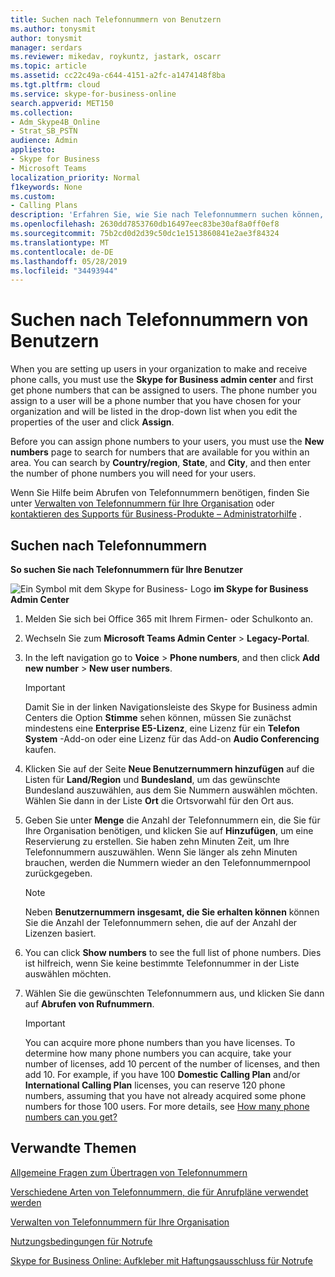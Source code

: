 ```yaml
---
title: Suchen nach Telefonnummern von Benutzern
ms.author: tonysmit
author: tonysmit
manager: serdars
ms.reviewer: mikedav, roykuntz, jastark, oscarr
ms.topic: article
ms.assetid: cc22c49a-c644-4151-a2fc-a1474148f8ba
ms.tgt.pltfrm: cloud
ms.service: skype-for-business-online
search.appverid: MET150
ms.collection:
- Adm_Skype4B_Online
- Strat_SB_PSTN
audience: Admin
appliesto:
- Skype for Business
- Microsoft Teams
localization_priority: Normal
f1keywords: None
ms.custom:
- Calling Plans
description: 'Erfahren Sie, wie Sie nach Telefonnummern suchen können, die Sie Ihre Benutzer nach Land/Region, Bundesland/Region oder Stadt zuweisen und die Anzahl an Nummern angeben können, die Sie brauchen. '
ms.openlocfilehash: 2630dd7853760db16497eec83be30af8a0ff0ef8
ms.sourcegitcommit: 75b2cd0d2d39c50dc1e1513860841e2ae3f84324
ms.translationtype: MT
ms.contentlocale: de-DE
ms.lasthandoff: 05/28/2019
ms.locfileid: "34493944"
---
```

# <a name="search-for-phone-numbers-for-users"></a>Suchen nach Telefonnummern von Benutzern

When you are setting up users in your organization to make and receive phone calls, you must use the **Skype for Business admin center** and first get phone numbers that can be assigned to users. The phone number you assign to a user will be a phone number that you have chosen for your organization and will be listed in the drop-down list when you edit the properties of the user and click **Assign**.
  
Before you can assign phone numbers to your users, you must use the **New numbers** page to search for numbers that are available for you within an area. You can search by **Country/region**, **State**, and **City**, and then enter the number of phone numbers you will need for your users. 
  
Wenn Sie Hilfe beim Abrufen von Telefonnummern benötigen, finden Sie unter [Verwalten von Telefonnummern für Ihre Organisation](/microsoftteams/manage-phone-numbers-for-your-organization) oder [kontaktieren des Supports für Business-Produkte – Administratorhilfe](https://support.office.com/article/32a17ca7-6fa0-4870-8a8d-e25ba4ccfd4b) .
  
## <a name="search-for-phone-numbers"></a>Suchen nach Telefonnummern

 **So suchen Sie nach Telefonnummern für Ihre Benutzer**

![Ein Symbol mit dem Skype for Business-](../images/sfb-logo-30x30.png) Logo **im Skype for Business Admin Center**
  
1. Melden Sie sich bei Office 365 mit Ihrem Firmen- oder Schulkonto an.
    
2. Wechseln Sie zum **Microsoft Teams Admin Center** > **Legacy-Portal**.
    
3. In the left navigation go to **Voice** > **Phone numbers**, and then click **Add new number** > **New user numbers**.
  
    > [!IMPORTANT]
    > Damit Sie in der linken Navigationsleiste des Skype for Business admin Centers die Option **Stimme** sehen können, müssen Sie zunächst mindestens eine **Enterprise E5-Lizenz**, eine Lizenz für ein **Telefon System** -Add-on oder eine Lizenz für das Add-on **Audio Conferencing** kaufen.  
    
    
4. Klicken Sie auf der Seite **Neue Benutzernummern hinzufügen** auf die Listen für **Land/Region** und **Bundesland**, um das gewünschte Bundesland auszuwählen, aus dem Sie Nummern auswählen möchten. Wählen Sie dann in der Liste **Ort** die Ortsvorwahl für den Ort aus.
    
5.  Geben Sie unter **Menge** die Anzahl der Telefonnummern ein, die Sie für Ihre Organisation benötigen, und klicken Sie auf **Hinzufügen**, um eine Reservierung zu erstellen. Sie haben zehn Minuten Zeit, um Ihre Telefonnummern auszuwählen. Wenn Sie länger als zehn Minuten brauchen, werden die Nummern wieder an den Telefonnummernpool zurückgegeben.
    
    > [!NOTE]
    > Neben **Benutzernummern insgesamt, die Sie erhalten können** können Sie die Anzahl der Telefonnummern sehen, die auf der Anzahl der Lizenzen basiert. 
  
6. You can click **Show numbers** to see the full list of phone numbers. Dies ist hilfreich, wenn Sie keine bestimmte Telefonnummer in der Liste auswählen möchten.
    
7. Wählen Sie die gewünschten Telefonnummern aus, und klicken Sie dann auf **Abrufen von Rufnummern**.
    
    > [!IMPORTANT]
    > You can acquire more phone numbers than you have licenses. To determine how many phone numbers you can acquire, take your number of licenses, add 10 percent of the number of licenses, and then add 10. For example, if you have 100 **Domestic Calling Plan** and/or **International Calling Plan** licenses, you can reserve 120 phone numbers, assuming that you have not already acquired some phone numbers for those 100 users. For more details, see [How many phone numbers can you get?](/microsoftteams/how-many-phone-numbers-can-you-get)

## <a name="related-topics"></a>Verwandte Themen
[Allgemeine Fragen zum Übertragen von Telefonnummern](/microsoftteams/transferring-phone-numbers-common-questions)

[Verschiedene Arten von Telefonnummern, die für Anrufpläne verwendet werden](/microsoftteams/different-kinds-of-phone-numbers-used-for-calling-plans)

[Verwalten von Telefonnummern für Ihre Organisation](/microsoftteams/manage-phone-numbers-for-your-organization)

[Nutzungsbedingungen für Notrufe](/microsoftteams/emergency-calling-terms-and-conditions)

[Skype for Business Online: Aufkleber mit Haftungsausschluss für Notrufe](https://github.com/MicrosoftDocs/OfficeDocs-SkypeForBusiness/blob/live/Teams/downloads/emergency-calling/emergency-calling-label-(en-us)-(v.1.0).zip?raw=true)

  
 